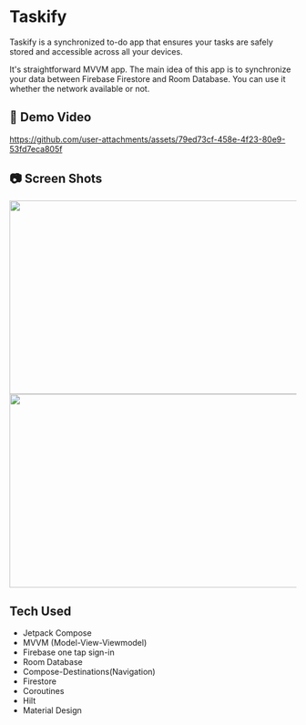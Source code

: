 # Taskify
Taskify is a synchronized to-do app that ensures your tasks are safely stored and accessible across all your devices.

It's straightforward MVVM app. The main idea of this app is to synchronize your data between Firebase Firestore and Room Database. You can use it whether the network available or not. 

## 🎥 Demo Video
https://github.com/user-attachments/assets/79ed73cf-458e-4f23-80e9-53fd7eca805f

## 📷 Screen Shots
<img src="https://github.com/user-attachments/assets/21396e3a-cb60-4af5-84fc-5941a6d433ac" width="580" height="340"/>
<img src="https://github.com/user-attachments/assets/532ee6b1-eaf8-478c-9bfe-211f2ad9f732" width="580" height="340"/>

## Tech Used
- Jetpack Compose
- MVVM (Model-View-Viewmodel)
- Firebase one tap sign-in
- Room Database
- Compose-Destinations(Navigation)
- Firestore
- Coroutines
- Hilt
- Material Design
